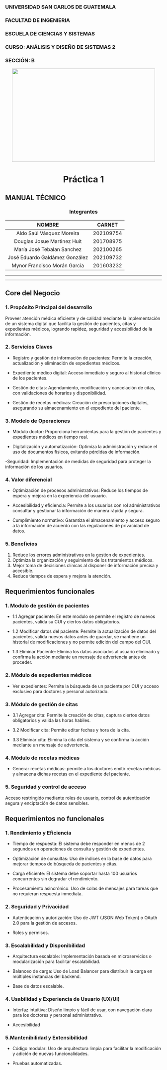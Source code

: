 ### UNIVERSIDAD SAN CARLOS DE GUATEMALA
### FACULTAD DE INGENIERIA
### ESCUELA DE CIENCIAS Y SISTEMAS
### CURSO: ANÁLISIS Y DISEÑO DE SISTEMAS 2
### SECCIÓN: B

<p align="center">
  <img width="460" height="300" src="https://upload.wikimedia.org/wikipedia/commons/4/4a/Usac_logo.png">
</p>

<center><h1>Práctica 1</h1></center>

## MANUAL TÉCNICO
<center><h3>Integrantes</h3></center>

| NOMBRE | CARNET |
|:------:|:------:|
|Aldo Saúl Vásquez Moreira|202109754|
|Douglas Josue Martinez Huit|201708975|
|María José Tebalan Sanchez|202100265|
|José Eduardo Galdámez González|202109732|
|Mynor Francisco Morán García|201603232|


---
---
## Core del Negocio
### 1. Propósito Principal del desarrollo

Proveer atención médica eficiente y de calidad mediante la implementación de un sistema digital que facilita la gestión de pacientes, citas y expedientes médicos, logrando rapidez, seguridad y accesibilidad de la información.

### 2. Servicios Claves
- Registro y gestión de información de pacientes: Permite la creación, actualización y eliminación de expedientes médicos.  
  
- Expediente médico digital: Acceso inmediato y seguro al historial clínico de los pacientes.

- Gestión de citas: Agendamiento, modificación y cancelación de citas, con validaciones de horarios y disponibilidad.

- Gestión de recetas médicas: Creación de prescripciones digitales, asegurando su almacenamiento en el expediente del paciente.  


### 3. Modelo de Operaciones
- Módulo doctor: Proporciona herramientas para la gestión de pacientes y expedientes médicos en tiempo real.  

- Digitalización y automatización: Optimiza la administración y reduce el uso de documentos físicos, evitando pérdidas de información.  

-Seguridad: Implementación de medidas de seguridad para proteger la información de los usuarios.

### 4. Valor diferencial  
- Optimización de procesos administrativos: Reduce los tiempos de espera y mejora en la experiencia del usuario.

- Accesibilidad y eficiencia: Permite a los usuarios con rol administrativos consultar y gestionar la información de manera rápida y segura.

- Cumplimiento normativo: Garantiza el almacenamiento y acceso seguro a la información de acuerdo con las regulaciones de privacidad de datos.

### 5. Beneficios
1. Reduce los errores administrativos en la gestion de expedientes.
2. Optimiza la organización y seguimiento de los tratamientos médicos.
3. Mejor toma de decisiones clínicas al disponer de información precisa y accesible.
4. Reduce tiempos de espera y mejora la atención.


## Requerimientos funcionales
### 1. Modulo de gestión de pacientes
- 1.1 Agregar paciente: En este modulo se permite el registro de nuevos pacientes, valida su CUI y ciertos datos obligatorios.

- 1.2 Modificar datos del paciente: Permite la actualización de datos del pacientes, valida nuevos datos antes de guardar, se mantiene un historial de modificaciones y no permite edición del campo del CUI.

- 1.3 Eliminar Paciente: Elimina los datos asociados al usuario eliminado y confirma la acción mediante un mensaje de advertencia antes de proceder.

### 2. Módulo de expedientes médicos
- Ver expedientes: Permite la búsqueda de un paciente por CUI y acceso exclusivo para doctores y personal autorizado.

### 3. Módulo de gestión de citas
- 3.1 Agregar cita: Permite la creación de citas, captura ciertos datos obligatorios y valida las horas habiles.

- 3.2 Modificar cita: Permite editar fechas y hora de la cita.

- 3.3 Eliminar cita: Elimina la cita del sistema y se confirma la acción mediante un mensaje de advertencia.

### 4. Módulo de recetas médicas
- Generar recetas médicas: permite a los doctores emitir recetas médicas y almacena dichas recetas en el expediente del paciente.

### 5. Seguridad y control de acceso
Acceso restringido mediante roles de usuario, control de autenticación segura y enciptación de datos sensibles.


## Requerimientos no funcionales
### 1. Rendimiento y Eficiencia
- Tiempo de respuesta: El sistema debe responder en menos de 2 segundos en operaciones de consulta y gestión de expedientes.

- Optimización de consultas: Uso de índices en la base de datos para mejorar tiempos de búsqueda de pacientes y citas.

- Carga eficiente: El sistema debe soportar hasta 100 usuarios concurrentes sin degradar el rendimiento.

- Procesamiento asincrónico: Uso de colas de mensajes para tareas que no requieran respuesta inmediata.

### 2. Seguridad y Privacidad
- Autenticación y autorización: Uso de JWT (JSON Web Token) o OAuth 2.0 para la gestión de accesos.

- Roles y permisos.

### 3. Escalabilidad y Disponibilidad
- Arquitectura escalable: Implementación basada en microservicios o modularización para facilitar escalabilidad.

- Balanceo de carga: Uso de Load Balancer para distribuir la carga en múltiples instancias del backend.

- Base de datos escalable.

### 4. Usabilidad y Experiencia de Usuario (UX/UI)
- Interfaz intuitiva: Diseño limpio y fácil de usar, con navegación clara para los doctores y personal administrativo.

- Accesibilidad


### 5.Mantenibilidad y Extensibilidad
- Código modular: Uso de arquitectura limpia para facilitar la modificación y adición de nuevas funcionalidades.

- Pruebas automatizadas.


